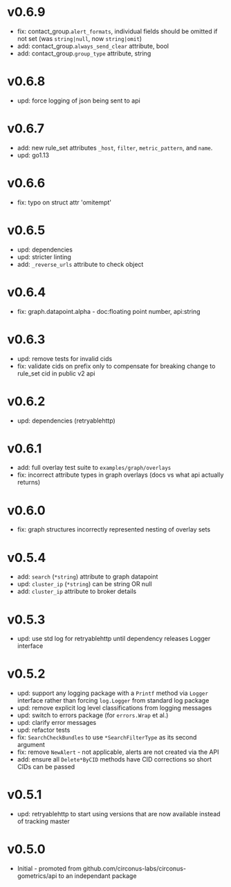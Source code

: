 # v0.6.9

* fix: contact_group.`alert_formats`, individual fields should be omitted if not set (was `string|null`, now `string|omit`)
* add: contact_group.`always_send_clear` attribute, bool
* add: contact_group.`group_type` attribute, string

# v0.6.8

* upd: force logging of json being sent to api

# v0.6.7

* add: new rule_set attributes `_host`, `filter`, `metric_pattern`, and `name`.
* upd: go1.13

# v0.6.6

* fix: typo on struct attr 'omitempt'

# v0.6.5

* upd: dependencies
* upd: stricter linting
* add: `_reverse_urls` attribute to check object

# v0.6.4

* fix: graph.datapoint.alpha - doc:floating point number, api:string

# v0.6.3

* upd: remove tests for invalid cids
* fix: validate cids on prefix only to compensate for breaking change to rule_set cid in public v2 api

# v0.6.2

* upd: dependencies (retryablehttp)

# v0.6.1

* add: full overlay test suite to `examples/graph/overlays`
* fix: incorrect attribute types in graph overlays (docs vs what api actually returns)

# v0.6.0

* fix: graph structures incorrectly represented nesting of overlay sets

# v0.5.4

* add: `search` (`*string`) attribute to graph datapoint
* upd: `cluster_ip` (`*string`) can be string OR null
* add: `cluster_ip` attribute to broker details

# v0.5.3

* upd: use std log for retryablehttp until dependency releases Logger interface

# v0.5.2

* upd: support any logging package with a `Printf` method via `Logger` interface rather than forcing `log.Logger` from standard log package
* upd: remove explicit log level classifications from logging messages
* upd: switch to errors package (for `errors.Wrap` et al.)
* upd: clarify error messages
* upd: refactor tests
* fix: `SearchCheckBundles` to use `*SearchFilterType` as its second argument
* fix: remove `NewAlert` - not applicable, alerts are not created via the API
* add: ensure all `Delete*ByCID` methods have CID corrections so short CIDs can be passed

# v0.5.1

* upd: retryablehttp to start using versions that are now available instead of tracking master

# v0.5.0

* Initial - promoted from github.com/circonus-labs/circonus-gometrics/api to an independant package
